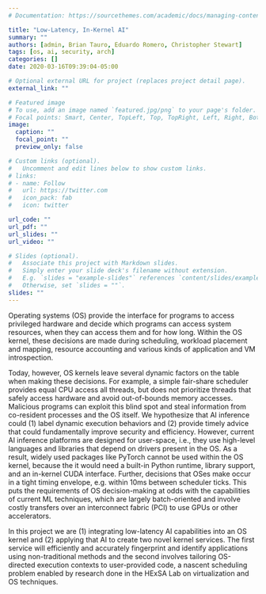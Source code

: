 ```yaml
---
# Documentation: https://sourcethemes.com/academic/docs/managing-content/

title: "Low-Latency, In-Kernel AI"
summary: ""
authors: [admin, Brian Tauro, Eduardo Romero, Christopher Stewart]
tags: [os, ai, security, arch]
categories: []
date: 2020-03-16T09:39:04-05:00

# Optional external URL for project (replaces project detail page).
external_link: ""

# Featured image
# To use, add an image named `featured.jpg/png` to your page's folder.
# Focal points: Smart, Center, TopLeft, Top, TopRight, Left, Right, BottomLeft, Bottom, BottomRight.
image:
  caption: ""
  focal_point: ""
  preview_only: false

# Custom links (optional).
#   Uncomment and edit lines below to show custom links.
# links:
# - name: Follow
#   url: https://twitter.com
#   icon_pack: fab
#   icon: twitter

url_code: ""
url_pdf: ""
url_slides: ""
url_video: ""

# Slides (optional).
#   Associate this project with Markdown slides.
#   Simply enter your slide deck's filename without extension.
#   E.g. `slides = "example-slides"` references `content/slides/example-slides.md`.
#   Otherwise, set `slides = ""`.
slides: ""
---
```


Operating systems (OS) provide the interface for programs to access privileged
hardware and decide which programs can access system resources, when they can
access them and for how long. Within the OS kernel, these decisions are made
during scheduling, workload placement and mapping, resource
accounting and various kinds of application and VM introspection. 

Today, however, OS kernels leave several dynamic factors on the
table when making these decisions. For example, a simple fair-share scheduler
provides equal CPU access all threads, but does not prioritize threads that
safely access hardware and avoid out-of-bounds memory accesses. Malicious
programs can exploit this blind spot and steal information from co-resident
processes and the OS itself. We hypothesize that AI inference could (1)
label dynamic execution behaviors and (2) provide timely advice that could
fundamentally improve security and efficiency.  However, current AI inference
platforms are designed for user-space, i.e., they use high-level languages and
libraries that depend on drivers present in the OS. As a result, widely used
packages like PyTorch cannot be used within the OS kernel, because the it would
need a built-in Python runtime, library support, and an in-kernel CUDA
interface. Further, decisions that OSes make occur in a tight timing envelope,
e.g. within 10ms between scheduler ticks. This puts the requirements of OS
decision-making at odds with the capabilities of current ML techniques, which
are largely batch-oriented and involve costly transfers over an interconnect
fabric (PCI) to use GPUs or other accelerators.  

In this project we are (1) integrating low-latency AI capabilities into an OS kernel and (2)
applying that AI to create two novel kernel services. The first service will
efficiently and accurately fingerprint and identify applications using
non-traditional methods and the second involves tailoring OS-directed execution
contexts to user-provided code, a nascent scheduling problem enabled by
research done in the HExSA Lab on virtualization and OS techniques.
